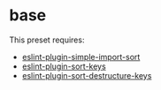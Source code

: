 # base

This preset requires:

- [eslint-plugin-simple-import-sort](https://www.npmjs.com/package/eslint-plugin-simple-import-sort)
- [eslint-plugin-sort-keys](https://www.npmjs.com/package/eslint-plugin-sort-keys)
- [eslint-plugin-sort-destructure-keys](https://www.npmjs.com/package/eslint-plugin-sort-destructure-keys)
